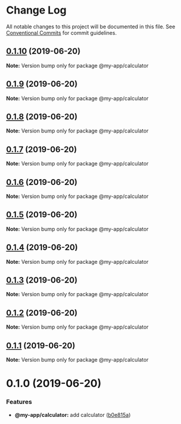 # Change Log

All notable changes to this project will be documented in this file.
See [Conventional Commits](https://conventionalcommits.org) for commit guidelines.

## [0.1.10](https://github.com/emielkwakkel/lerna-lightning-demo/compare/v0.1.9...v0.1.10) (2019-06-20)

**Note:** Version bump only for package @my-app/calculator





## [0.1.9](https://github.com/emielkwakkel/lerna-lightning-demo/compare/v0.1.8...v0.1.9) (2019-06-20)

**Note:** Version bump only for package @my-app/calculator





## [0.1.8](https://github.com/emielkwakkel/lerna-lightning-demo/compare/v0.1.7...v0.1.8) (2019-06-20)

**Note:** Version bump only for package @my-app/calculator





## [0.1.7](https://github.com/emielkwakkel/lerna-lightning-demo/compare/v0.1.6...v0.1.7) (2019-06-20)

**Note:** Version bump only for package @my-app/calculator





## [0.1.6](https://github.com/emielkwakkel/lerna-lightning-demo/compare/v0.1.5...v0.1.6) (2019-06-20)

**Note:** Version bump only for package @my-app/calculator





## [0.1.5](https://github.com/emielkwakkel/lerna-lightning-demo/compare/v0.1.4...v0.1.5) (2019-06-20)

**Note:** Version bump only for package @my-app/calculator





## [0.1.4](https://github.com/emielkwakkel/lerna-lightning-demo/compare/v0.1.3...v0.1.4) (2019-06-20)

**Note:** Version bump only for package @my-app/calculator





## [0.1.3](https://github.com/emielkwakkel/lerna-lightning-demo/compare/v0.1.2...v0.1.3) (2019-06-20)

**Note:** Version bump only for package @my-app/calculator





## [0.1.2](https://github.com/emielkwakkel/lerna-lightning-demo/compare/v0.1.1...v0.1.2) (2019-06-20)

**Note:** Version bump only for package @my-app/calculator





## [0.1.1](https://github.com/emielkwakkel/lerna-lightning-demo/compare/v0.1.0...v0.1.1) (2019-06-20)

**Note:** Version bump only for package @my-app/calculator





# 0.1.0 (2019-06-20)


### Features

* **@my-app/calculator:** add calculator ([b0e815a](https://github.com/emielkwakkel/lerna-lightning-demo/commit/b0e815a))

